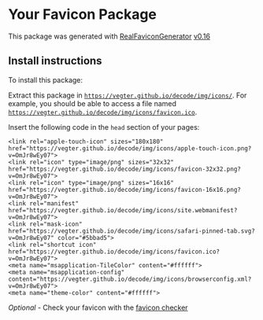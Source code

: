 # Your Favicon Package

This package was generated with [RealFaviconGenerator](https://realfavicongenerator.net/) [v0.16](https://realfavicongenerator.net/change_log#v0.16)

## Install instructions

To install this package:

Extract this package in <code>https://vegter.github.io/decode/img/icons/</code>. For example, you should be able to access a file named <code>https://vegter.github.io/decode/img/icons/favicon.ico</code>.

Insert the following code in the `head` section of your pages:

    <link rel="apple-touch-icon" sizes="180x180" href="https://vegter.github.io/decode/img/icons/apple-touch-icon.png?v=OmJr8wEy07">
    <link rel="icon" type="image/png" sizes="32x32" href="https://vegter.github.io/decode/img/icons/favicon-32x32.png?v=OmJr8wEy07">
    <link rel="icon" type="image/png" sizes="16x16" href="https://vegter.github.io/decode/img/icons/favicon-16x16.png?v=OmJr8wEy07">
    <link rel="manifest" href="https://vegter.github.io/decode/img/icons/site.webmanifest?v=OmJr8wEy07">
    <link rel="mask-icon" href="https://vegter.github.io/decode/img/icons/safari-pinned-tab.svg?v=OmJr8wEy07" color="#5bbad5">
    <link rel="shortcut icon" href="https://vegter.github.io/decode/img/icons/favicon.ico?v=OmJr8wEy07">
    <meta name="msapplication-TileColor" content="#ffffff">
    <meta name="msapplication-config" content="https://vegter.github.io/decode/img/icons/browserconfig.xml?v=OmJr8wEy07">
    <meta name="theme-color" content="#ffffff">

*Optional* - Check your favicon with the [favicon checker](https://realfavicongenerator.net/favicon_checker)